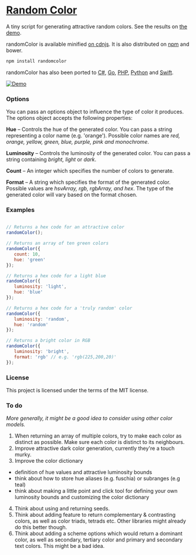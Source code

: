 # [Random Color](http://llllll.li/randomColor)

A tiny script for generating attractive random colors. See the results on [the demo](http://llllll.li/randomColor/).

randomColor is available minified [on cdnjs](http://cdnjs.com/libraries/randomcolor). It is also distributed on [npm](https://www.npmjs.org/package/randomcolor) and bower.

```javascript
npm install randomcolor
```
 randomColor has also been ported to [C#](https://github.com/nathanpjones/randomColorSharped), [Go](https://github.com/hansrodtang/randomcolor), [PHP](https://github.com/mistic100/RandomColor.php), [Python](https://github.com/kevinwuhoo/randomcolor-py) and [Swift](https://github.com/onevcat/RandomColorSwift).
 
[![Demo](http://llllll.li/randomColor/repo_demo.gif)](http://llllll.li/randomColor)

### Options

You can pass an options object to influence the type of color it produces. The options object accepts the following properties:

**Hue** – Controls the hue of the generated color. You can pass a string representing a color name (e.g. 'orange'). Possible color names are *red, orange, yellow, green, blue, purple, pink and monochrome*.

**Luminosity** – Controls the luminosity of the generated color. You can pass a string containing *bright, light* or *dark*.

**Count** – An integer which specifies the number of colors to generate.

**Format** – A string which specifies the format of the generated color. Possible values are *hsvArray, rgb, rgbArray, and hex*. The type of the generated color will vary based on the format chosen.

### Examples

```javascript

// Returns a hex code for an attractive color
randomColor(); 

// Returns an array of ten green colors
randomColor({
   count: 10,
   hue: 'green'
});

// Returns a hex code for a light blue
randomColor({
   luminosity: 'light',
   hue: 'blue'
});

// Returns a hex code for a 'truly random' color
randomColor({
   luminosity: 'random',
   hue: 'random'
});

// Returns a bright color in RGB
randomColor({
   luminosity: 'bright',
   format: 'rgb' // e.g. 'rgb(225,200,20)'
});

```

### License

This project is licensed under the terms of the MIT license.

### To do 

*More generally, it might be a good idea to consider using other color models.*

1. When returning an array of multiple colors, try to make each color as distinct as possible. Make sure each color is distinct to its neighbours.
2. Improve attractive dark color generation, currently they're a touch murky.
3. Improve the color dictionary
  - definition of hue values and attractive luminosity bounds
  - think about how to store hue aliases (e.g. fuschia) or subranges (e.g teal)
  - think about making a little point and click tool for defining your own luminosity bounds and customizing the color dictionary
4. Think about using and returning seeds.
5. Think about adding feature to return complementary & contrasting colors, as well as color triads, tetrads etc. Other libraries might already do this better though.
6. Think about adding a scheme options which would return a dominant color, as well as secondary, tertiary color and primary and secondary text colors. This might be a bad idea.
